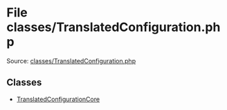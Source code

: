 File classes/TranslatedConfiguration.php
=========
Source: [classes/TranslatedConfiguration.php](https://github.com/PrestaShop/PrestaShop/blob/1.6.1.1/classes/TranslatedConfiguration.php)


Classes
-------

* [TranslatedConfigurationCore](class.TranslatedConfigurationCore)

